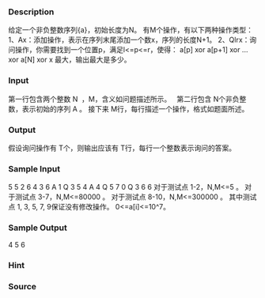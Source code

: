 
### Description
给定一个非负整数序列{a}，初始长度为N。
有M个操作，有以下两种操作类型：
1、Ax：添加操作，表示在序列末尾添加一个数x，序列的长度N+1。
2、Qlrx：询问操作，你需要找到一个位置p，满足l<=p<=r，使得：
a[p] xor a[p+1] xor ... xor a[N] xor x 最大，输出最大是多少。
### Input
第一行包含两个整数 N  ，M，含义如问题描述所示。   
第二行包含 N个非负整数，表示初始的序列 A 。 
接下来 M行，每行描述一个操作，格式如题面所述。    
### Output
假设询问操作有 T个，则输出应该有 T行，每行一个整数表示询问的答案。
### Sample Input
5  5
2  6 4 3 6
A 1 
Q 3 5 4 
A 4 
Q 5 7 0 
Q 3 6 6 
对于测试点 1-2，N,M<=5   。
对于测试点 3-7，N,M<=80000 。
对于测试点 8-10，N,M<=300000    。
其中测试点 1, 3, 5, 7, 9保证没有修改操作。
0<=a[i]<=10^7。
### Sample Output
4 
5 
6 

### Hint

### Source
